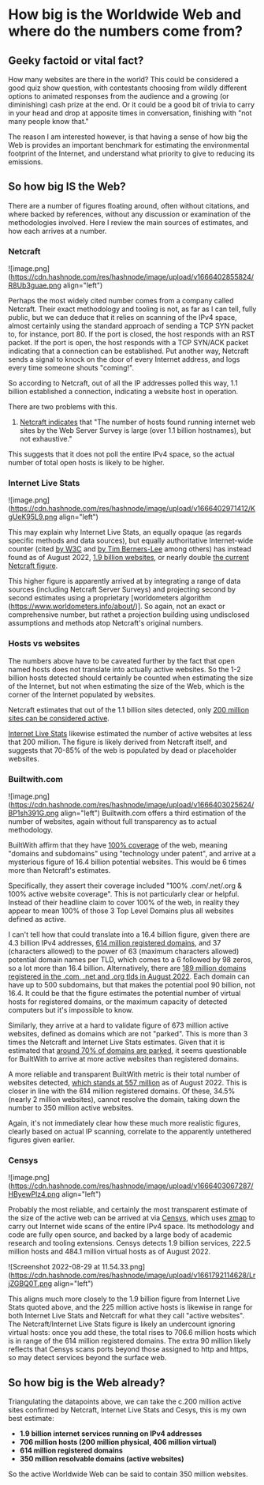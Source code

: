 # How big is the Worldwide Web and where do the numbers come from?

## Geeky factoid or vital fact?

How many websites are there in the world? This could be considered a good quiz show question, with contestants choosing from wildly different options to animated responses from the audience and a growing (or diminishing) cash prize at the end.  Or it could be a good bit of trivia to carry in your head and drop at apposite times in conversation, finishing with "not many people know that."

The reason I am interested however, is that having a sense of how big the Web is provides an important benchmark for estimating the environmental footprint of the Internet, and understand what priority to give to reducing its emissions.

## So how big IS the Web?

There are a number of figures floating around, often without citations, and where backed by references, without any discussion or examination of the methodologies involved. Here I review the main sources of estimates, and how each arrives at a number.

### Netcraft
![image.png](https://cdn.hashnode.com/res/hashnode/image/upload/v1666402855824/R8Ub3guae.png align="left")

Perhaps the most widely cited number comes from a company called Netcraft. Their exact methodology and tooling is not, as far as I can tell, fully public, but we can deduce that it relies on scanning of the IPv4 space, almost certainly using the standard approach of sending a TCP SYN packet to, for instance, port 80. If the port is closed, the host responds with an RST packet.
If the port is open, the host responds with a TCP SYN/ACK packet indicating that a connection can be established. Put another way, Netcraft sends a signal to knock on the door of every Internet address, and logs every time someone shouts "coming!".

So according to Netcraft, out of all the IP addresses polled this way, 1.1 billion established a connection, indicating a website host in operation. 

There are two problems with this. 

1) [Netcraft indicates](https://www.netcraft.com/internet-data-mining/hosting-analysis/#:~:text=The%20number%20of%20hosts%20found,DNS%20server%20for%20the%20network.) that "The number of hosts found running internet web sites by the Web Server Survey is large (over 1.1 billion hostnames), but not exhaustive." 

This suggests that it does not poll the entire IPv4 space, so the actual number of total open hosts is likely to be higher.

### Internet Live Stats

![image.png](https://cdn.hashnode.com/res/hashnode/image/upload/v1666402971412/KgUeK95L9.png align="left")

This may explain why Internet Live Stats, an equally opaque (as regards specific methods and data sources), but equally authoritative Internet-wide counter (cited [by W3C](https://www.w3.org/webat25/news/webfacts) and [by Tim Berners-Lee](https://twitter.com/timberners_lee/status/511988109211627520) among others) has instead found as of August 2022, [1.9 billion websites](https://www.internetlivestats.com/total-number-of-websites/), or nearly double [the current Netcraft figure](https://news.netcraft.com/archives/2022/08/26/august-2022-web-server-survey.html). 

This higher figure is apparently arrived at by integrating a range of data sources (including Netcraft Server Surveys) and projecting second by second estimates using a proprietary [worldometers algorithm (https://www.worldometers.info/about/)]. So again, not an exact or comprehensive number, but rathet a projection building using undisclosed assumptions and methods atop Netcraft's original numbers.

### Hosts vs websites
The numbers above have to be caveated further by the fact that open named hosts does not translate into actually active websites. So the 1-2 billion hosts detected should certainly be counted when estimating the size of the Internet, but not when estimating the size of the Web, which is the corner of the Internet populated by websites. 

Netcraft estimates that out of the 1.1 billion sites detected, only [200 million sites can be considered active](https://www.netcraft.com/internet-data-mining/). 

[Internet Live Stats](https://www.internetlivestats.com/total-number-of-websites/) likewise estimated the number of active websites at less that 200 million. The figure is likely derived from Netcraft itself, and suggests that 70-85% of the web is populated by dead or placeholder websites. 

### Builtwith.com

![image.png](https://cdn.hashnode.com/res/hashnode/image/upload/v1666403025624/BP1sh391G.png align="left")
Builtwith.com offers a third estimation of the number of websites, again without full transparency as to actual methodology.

BuiltWith affirm that they have [100% coverage](https://builtwith.com/data-coverage) of the web, meaning "domains and subdomains" using "technology under patent", and arrive at a mysterious figure of 16.4 billion potential websites. This would be 6 times more than Netcraft's estimates.

Specifically, they assert their coverage included "100% .com/.net/.org & 100% active website coverage".  This is not particularly clear or helpful. Instead of their headline claim to cover 100% of the web, in reality they appear to mean 100% of those 3 Top Level Domains plus all websites defined as active. 

I can't tell how that could translate into a 16.4 billion figure, given there are 4.3 billion IPv4 addresses, [614 million registered domains](https://domainnamestat.com/statistics/overview), and 37 (characters allowed) to the power of 63 (maximum characters allowed) potential domain names per TLD, which comes to a 6 followed by 98 zeros, so a lot more than 16.4 billion. Alternatively, there are [189 million domains registered in the .com, .net and .org tlds in August 2022](https://siteefy.com/how-many-domains-are-there/). Each domain can have up to 500 subdomains, but that makes the potential pool 90 billion, not 16.4. It could be that the figure estimates the potential number of virtual hosts for registered domains, or the maximum capacity of detected computers but it's impossible to know.

Similarly, they arrive at a hard to validate figure of 673 million active websites, defined as domains which are not "parked". This is more than 3 times the Netcraft and Internet Live Stats estimates. Given that it is estimated that [around 70% of domains are parked](https://www.glass.ai/glass-news/2019/4/24/70-of-the-internet-isnt-there-and-the-useful-internet-is-smaller-than-we-think), it seems questionable for BuiltWith to arrive at more active websites than registered domains.

A more reliable and transparent BuiltWith metric is their total number of websites detected, [which stands at 557 million](https://trends.builtwith.com/hosting/traffic/Entire-Internet) as of August 2022. This is closer in line with the 614 million registered domains. Of these, 34.5% (nearly 2 million websites), cannot resolve the domain, taking down the number to 350 million active websites. 

Again, it's not immediately clear how these much more realistic figures, clearly based on actual IP scanning, correlate to the apparently untethered figures given earlier.

### Censys

![image.png](https://cdn.hashnode.com/res/hashnode/image/upload/v1666403067287/HByewPlz4.png align="left")

Probably the most reliable, and certainly the most transparent estimate of the size of the active web can be arrived at via [Censys](https://censys.io/data-and-search/), which uses [zmap](https://zmap.io/) to carry out Internet wide scans of the entire IPv4 space. Its methodology and code are fully open source, and backed by a large body of academic research and tooling extensions. Censys detects 1.9 billion services, 222.5 million hosts and 484.1 million virtual hosts as of August 2022. 

![Screenshot 2022-08-29 at 11.54.33.png](https://cdn.hashnode.com/res/hashnode/image/upload/v1661792114628/LrjZGBQ0T.png align="left")

This aligns much more closely to the 1.9 billion figure from Internet Live Stats quoted above, and the 225 million active hosts is likewise in range for both Internet Live Stats and Netcraft for what they call "active websites". The Netcraft/Internet Live Stats figure is likely an undercount ignoring virtual hosts: once you add these, the total rises to 706.6 million hosts which is in range of the 614 million registered domains. The extra 90 million likely reflects that Censys scans ports beyond those assigned to http and https, so may detect services beyond the surface web.

## So how big is the Web already?

Triangulating the datapoints above, we can take the c.200 million active sites confirmed by Netcraft, Internet Live Stats and Cesys, this is my own best estimate:

- **1.9 billion internet services running on IPv4 addresses**
- **706 million hosts (200 million physical, 406 million virtual)**
- **614 million registered domains**
- **350 million resolvable domains (active websites)**

So the active Worldwide Web can be said to contain 350 million websites. 


